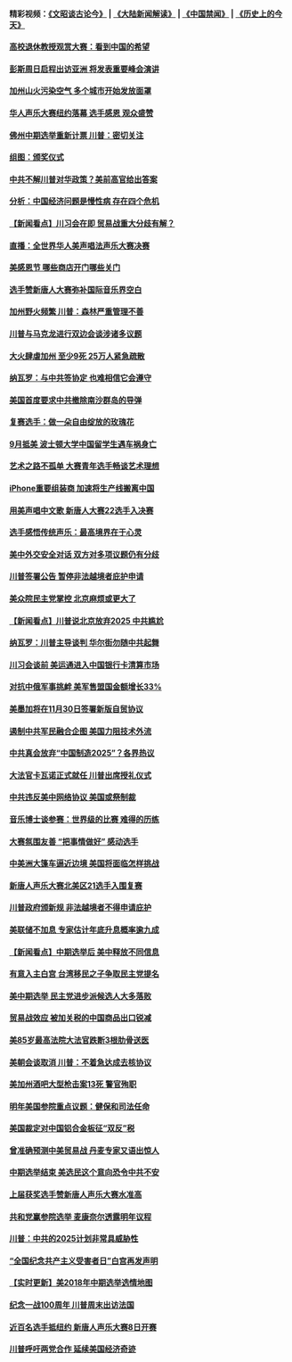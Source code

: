 #### 精彩视频：[《文昭谈古论今》](https://github.com/gfw-breaker/wenzhao/blob/master/README.md?t=11110631) | [《大陆新闻解读》](https://github.com/gfw-breaker/ntdtv-comedy/blob/master/README.md?t=11110631) | [《中国禁闻》](https://github.com/gfw-breaker/ntdtv-news/blob/master/README.md?t=11110631) | [《历史上的今天》](https://github.com/gfw-breaker/today-in-history/blob/master/README.md?t=11110631) 

#### [高校退休教授观赏大赛：看到中国的希望](../pages/nsc412/?p=10844322.md?t=11110631) 

#### [彭斯周日启程出访亚洲 将发表重要峰会演讲](../pages/nsc412/?p=10844075.md?t=11110631) 

#### [加州山火污染空气 多个城市开始发放面罩](../pages/nsc412/?p=10844214.md?t=11110631) 

#### [华人声乐大赛纽约落幕 选手感恩 观众盛赞](../pages/nsc412/?p=10844147.md?t=11110631) 

#### [佛州中期选举重新计票 川普：密切关注](../pages/nsc412/?p=10843995.md?t=11110631) 

#### [组图：颁奖仪式](../pages/nsc412/?p=10843925.md?t=11110631) 

#### [中共不解川普对华政策？美前高官给出答案](../pages/nsc412/n10843797.md?t=11110631) 

#### [分析：中国经济问题是慢性病 存在四个危机](../pages/nsc412/?p=10843504.md?t=11110631) 

#### [【新闻看点】川习会在即 贸易战重大分歧有解？](../pages/nsc412/?p=10843452.md?t=11110631) 

#### [直播：全世界华人美声唱法声乐大赛决赛](../pages/nsc412/n10836869.md?t=11110631) 

#### [美感恩节 哪些商店开门哪些关门](../pages/nsc412/?p=10843556.md?t=11110631) 

#### [选手赞新唐人大赛弥补国际音乐界空白](../pages/nsc412/n10842703.md?t=11110631) 

#### [加州野火频繁 川普：森林严重管理不善](../pages/nsc412/?p=10843422.md?t=11110631) 

#### [川普与马克龙进行双边会谈涉诸多议题](../pages/nsc412/?p=10843329.md?t=11110631) 

#### [大火肆虐加州 至少9死 25万人紧急疏散](../pages/nsc412/n10842416.md?t=11110631) 

#### [纳瓦罗：与中共签协定 也难相信它会遵守](../pages/nsc412/n10842590.md?t=11110631) 

#### [美国首度要求中共撤除南沙群岛的导弹](../pages/nsc412/n10842945.md?t=11110631) 

#### [复赛选手：做一朵自由绽放的玫瑰花](../pages/nsc412/n10842696.md?t=11110631) 

#### [9月抵美 波士顿大学中国留学生遇车祸身亡](../pages/nsc412/n10842686.md?t=11110631) 

#### [艺术之路不孤单 大赛青年选手畅谈艺术理想](../pages/nsc412/n10842614.md?t=11110631) 

#### [iPhone重要组装商 加速将生产线搬离中国](../pages/nsc412/n10842211.md?t=11110631) 

#### [用美声唱中文歌 新唐人大赛22选手入决赛](../pages/nsc412/n10842581.md?t=11110631) 

#### [选手感悟传统声乐：最高境界在于心灵](../pages/nsc412/n10842598.md?t=11110631) 

#### [美中外交安全对话 双方对多项议题仍有分歧](../pages/nsc412/n10842370.md?t=11110631) 

#### [川普签署公告 暂停非法越境者庇护申请](../pages/nsc412/n10842147.md?t=11110631) 

#### [美众院民主党掌控 北京麻烦或更大了](../pages/nsc412/n10841908.md?t=11110631) 

#### [【新闻看点】川普说北京放弃2025 中共尴尬](../pages/nsc412/n10841915.md?t=11110631) 

#### [纳瓦罗：川普主导谈判 华尔街勿随中共起舞](../pages/nsc412/n10842139.md?t=11110631) 

#### [川习会谈前 美运通进入中国银行卡清算市场](../pages/nsc412/n10842075.md?t=11110631) 

#### [对抗中俄军事挑衅 美军售盟国金额增长33%](../pages/nsc412/n10841961.md?t=11110631) 

#### [美墨加将在11月30日签署新版自贸协议](../pages/nsc412/n10841572.md?t=11110631) 

#### [遏制中共军民融合企图 美国力阻技术外流](../pages/nsc412/n10841555.md?t=11110631) 

#### [中共真会放弃“中国制造2025”？各界热议](../pages/nsc412/n10841356.md?t=11110631) 

#### [大法官卡瓦诺正式就任 川普出席授礼仪式](../pages/nsc412/n10840367.md?t=11110631) 

#### [中共违反美中网络协议 美国或祭制裁](../pages/nsc412/n10840238.md?t=11110631) 

#### [音乐博士谈参赛：世界级的比赛 难得的历练](../pages/nsc412/n10839835.md?t=11110631) 

#### [大赛氛围友善 “把事情做好” 感动选手](../pages/nsc412/n10839875.md?t=11110631) 

#### [中美洲大篷车逼近边境 美国将面临怎样挑战](../pages/nsc412/n10839620.md?t=11110631) 

#### [新唐人声乐大赛北美区21选手入围复赛](../pages/nsc412/n10839807.md?t=11110631) 

#### [川普政府颁新规 非法越境者不得申请庇护](../pages/nsc412/n10839735.md?t=11110631) 

#### [美联储不加息 专家估计年底升息概率逾九成](../pages/nsc412/n10839625.md?t=11110631) 

#### [【新闻看点】中期选举后 美中释放不同信息](../pages/nsc412/n10839180.md?t=11110631) 

#### [有意入主白宫 台湾移民之子争取民主党提名](../pages/nsc412/n10839477.md?t=11110631) 

#### [美中期选举 民主党进步派候选人大多落败](../pages/nsc412/n10839376.md?t=11110631) 

#### [贸易战效应 被加关税的中国商品出口锐减](../pages/nsc412/n10839305.md?t=11110631) 

#### [美85岁最高法院大法官跌断3根肋骨送医](../pages/nsc412/n10839064.md?t=11110631) 

#### [美朝会谈取消 川普：不着急达成去核协议](../pages/nsc412/n10837895.md?t=11110631) 

#### [美加州酒吧大型枪击案13死 警官殉职](../pages/nsc412/n10838345.md?t=11110631) 

#### [明年美国参院重点议题：健保和司法任命](../pages/nsc412/n10838362.md?t=11110631) 

#### [美国裁定对中国铝合金板征“双反”税](../pages/nsc412/n10837584.md?t=11110631) 

#### [曾准确预测中美贸易战 丹麦专家又语出惊人](../pages/nsc412/n10837600.md?t=11110631) 

#### [中期选举结束 美选民这个意向恐令中共不安](../pages/nsc412/n10837538.md?t=11110631) 

#### [上届获奖选手赞新唐人声乐大赛水准高](../pages/nsc412/n10837404.md?t=11110631) 

#### [共和党赢参院选举 麦康奈尔透露明年议程](../pages/nsc412/n10837374.md?t=11110631) 

#### [川普：中共的2025计划非常具威胁性](../pages/nsc412/n10837413.md?t=11110631) 

#### [“全国纪念共产主义受害者日”白宫再发声明](../pages/nsc412/n10837350.md?t=11110631) 

#### [【实时更新】美2018年中期选举选情地图](../pages/nsc412/n10834279.md?t=11110631) 

#### [纪念一战100周年 川普周末出访法国](../pages/nsc412/n10837179.md?t=11110631) 

#### [近百名选手抵纽约 新唐人声乐大赛8日开赛](../pages/nsc412/n10837104.md?t=11110631) 

#### [川普呼吁两党合作 延续美国经济奇迹](../pages/nsc412/n10837121.md?t=11110631) 

